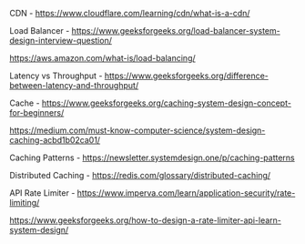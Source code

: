 CDN - https://www.cloudflare.com/learning/cdn/what-is-a-cdn/

Load Balancer - https://www.geeksforgeeks.org/load-balancer-system-design-interview-question/

https://aws.amazon.com/what-is/load-balancing/
                
Latency vs Throughput - https://www.geeksforgeeks.org/difference-between-latency-and-throughput/

Cache - https://www.geeksforgeeks.org/caching-system-design-concept-for-beginners/

https://medium.com/must-know-computer-science/system-design-caching-acbd1b02ca01/
        
Caching Patterns - https://newsletter.systemdesign.one/p/caching-patterns

Distributed Caching - https://redis.com/glossary/distributed-caching/

API Rate Limiter - https://www.imperva.com/learn/application-security/rate-limiting/

https://www.geeksforgeeks.org/how-to-design-a-rate-limiter-api-learn-system-design/
